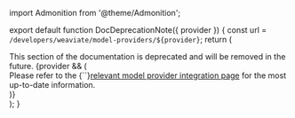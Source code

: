 import Admonition from '@theme/Admonition';

export default function DocDeprecationNote({ provider }) {
  const url = `/developers/weaviate/model-providers/${provider}`;
  return (
    <div>
      <Admonition type="caution">
        This section of the documentation is deprecated and will be removed in the future.
        {provider && (
          <div>Please refer to the {``}<a href={url} target="_blank" rel="noreferrer">relevant model provider integration page</a> for the most up-to-date information.
          </div>
        )}
      </Admonition>
    </div>
  );
}
